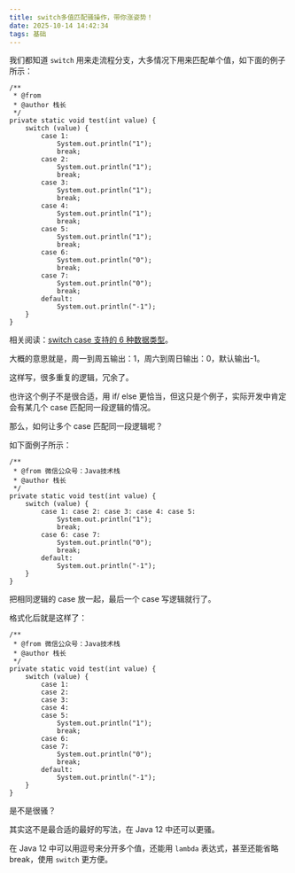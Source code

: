```yaml
---
title: switch多值匹配骚操作，带你涨姿势！
date: 2025-10-14 14:42:34
tags: 基础
---
```


我们都知道 `switch` 用来走流程分支，大多情况下用来匹配单个值，如下面的例子所示：

```
/**
 * @from 
 * @author 栈长
 */
private static void test(int value) {
    switch (value) {
        case 1:
            System.out.println("1");
            break;
        case 2:
            System.out.println("1");
            break;
        case 3:
            System.out.println("1");
            break;
        case 4:
            System.out.println("1");
            break;
        case 5:
            System.out.println("1");
            break;
        case 6:
            System.out.println("0");
            break;
        case 7:
            System.out.println("0");
            break;
        default:
            System.out.println("-1");
    }
}
```

相关阅读：[switch case 支持的 6 种数据类型](https://mp.weixin.qq.com/s/QuchavZfEexwAgUS5qgB_Q)。

大概的意思就是，周一到周五输出：1，周六到周日输出：0，默认输出-1。

这样写，很多重复的逻辑，冗余了。

也许这个例子不是很合适，用 if/ else 更恰当，但这只是个例子，实际开发中肯定会有某几个 case 匹配同一段逻辑的情况。

那么，如何让多个 case 匹配同一段逻辑呢？

如下面例子所示：

```
/**
 * @from 微信公众号：Java技术栈
 * @author 栈长
 */
private static void test(int value) {
    switch (value) {
        case 1: case 2: case 3: case 4: case 5:
            System.out.println("1");
            break;
        case 6: case 7:
            System.out.println("0");
            break;
        default:
            System.out.println("-1");
    }
}
```

把相同逻辑的 case 放一起，最后一个 case 写逻辑就行了。

格式化后就是这样了：

```
/**
 * @from 微信公众号：Java技术栈
 * @author 栈长
 */
private static void test(int value) {
    switch (value) {
        case 1: 
        case 2: 
        case 3: 
        case 4: 
        case 5:
            System.out.println("1");
            break;
        case 6: 
        case 7:
            System.out.println("0");
            break;
        default:
            System.out.println("-1");
    }
}
```

是不是很骚？

其实这不是最合适的最好的写法，在 Java 12 中还可以更骚。

在 Java 12 中可以用逗号来分开多个值，还能用 `lambda` 表达式，甚至还能省略 break，使用 `switch` 更方便。

